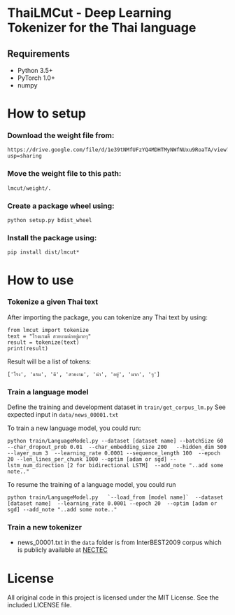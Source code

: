 ThaiLMCut - Deep Learning Tokenizer for the Thai language
=====================================================

## Requirements

- Python 3.5+
- PyTorch 1.0+
- numpy 

# How to setup

### Download the weight file from:
```
https://drive.google.com/file/d/1e39tNMfUFzYQ4MDHTMyNWfNUxu9RoaTA/view?usp=sharing
```

### Move the weight file to this path:
```
lmcut/weight/.
```

### Create a package wheel using:
```python setup.py bdist_wheel```

### Install the package using:
```
pip install dist/lmcut*
```

# How to use

### Tokenize a given Thai text

After importing the package, you can tokenize any Thai text by using:
```
from lmcut import tokenize
text = "โรงแรมดี สวยงามน่าอยู่มากๆ"
result = tokenize(text)
print(result)
```

Result will be a list of tokens:
```
['โรง', 'แรม', 'ดี', 'สวยงาม', 'น่า', 'อยู่', 'มาก', 'ๆ']
```


### Train a language model

Define the training and development dataset in `train/get_corpus_lm.py`
See expected input in `data/news_00001.txt`

To train a new language model, you could run:
```
python train/LanguageModel.py --dataset [dataset name] --batchSize 60  --char_dropout_prob 0.01  --char_embedding_size 200   --hidden_dim 500  --layer_num 3  --learning_rate 0.0001 --sequence_length 100  --epoch 20 --len_lines_per_chunk 1000 --optim [adam or sgd] --lstm_num_direction [2 for bidirectional LSTM]  --add_note "..add some note.."
```
To resume the training of a language model, you could run
```
python train/LanguageModel.py   `--load_from [model name]`  --dataset [dataset name]  --learning_rate 0.0001 --epoch 20  --optim [adam or sgd] --add_note "..add some note.."
```

### Train a new tokenizer


* news_00001.txt in the `data` folder is from InterBEST2009 corpus which is publicly available at [NECTEC](https://www.nectec.or.th/corpus/index.php?league=pm)


# License

All original code in this project is licensed under the MIT License. See the included LICENSE file.
